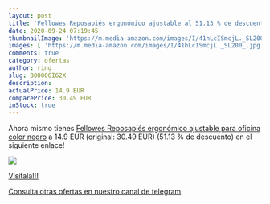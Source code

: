 ```yaml
---
layout: post
title: 'Fellowes Reposapiés ergonómico ajustable al 51.13 % de descuento'
date: 2020-09-24 07:19:45
thumbnailImage: 'https://m.media-amazon.com/images/I/41hLcISmcjL._SL200_.jpg'
images: [ 'https://m.media-amazon.com/images/I/41hLcISmcjL._SL200_.jpg' ]
comments: true
category: ofertas
author: ring
slug: B00006I62X
description:
actualPrice: 14.9 EUR
comparePrice: 30.49 EUR
inStock: true
---
```


Ahora mismo tienes [Fellowes Reposapiés ergonómico ajustable para oficina  color negro](https://www.amazon.com/dp/B00006I62X/?tag=redken08-20) a 14.9 EUR (original: 30.49 EUR) (51.13 %  de descuento) en el siguiente enlace!

[![](https://m.media-amazon.com/images/I/41hLcISmcjL._SL200_.jpg)](https://www.amazon.com/dp/B00006I62X/?tag=redken08-20)

[Visítala!!!](https://www.amazon.com/dp/B00006I62X/?tag=redken08-20)

[Consulta otras ofertas en nuestro canal de telegram](https://t.me/s/ofertas25)
